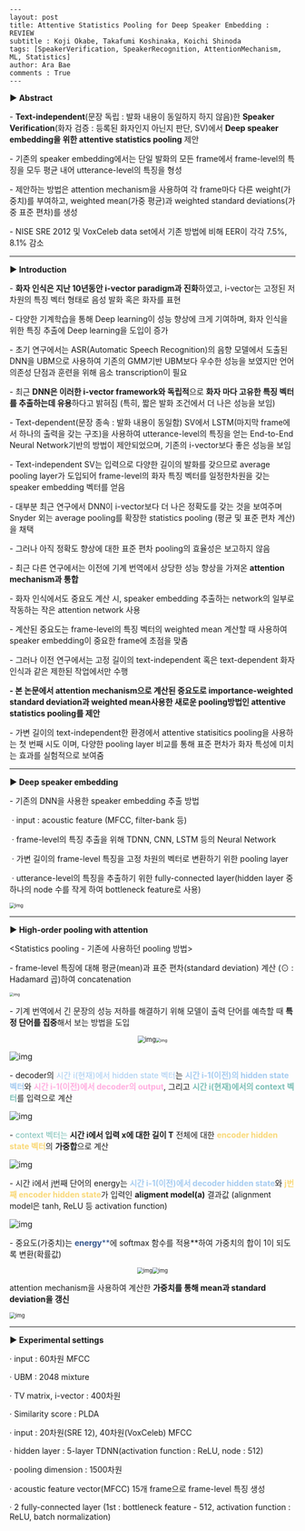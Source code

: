 ```
---
layout: post
title: Attentive Statistics Pooling for Deep Speaker Embedding : REVIEW
subtitle : Koji Okabe, Takafumi Koshinaka, Koichi Shinoda
tags: [SpeakerVerification, SpeakerRecognition, AttentionMechanism, ML, Statistics]
author: Ara Bae
comments : True
---
```



**▶ Abstract**

\- **Text-independent**(문장 독립 : 발화 내용이 동일하지 하지 않음)한 **Speaker Verification**(화자 검증 : 등록된 화자인지 아닌지 판단, SV)에서 **Deep speaker embedding을 위한 attentive statistics pooling** 제안

\- 기존의 speaker embedding에서는 단일 발화의 모든 frame에서 frame-level의 특징을 모두 평균 내어 utterance-level의 특징을 형성

\- 제안하는 방법은 attention mechanism을 사용하여 각 frame마다 다른 weight(가중치)를 부여하고, weighted mean(가중 평균)과 weighted standard deviations(가중 표준 편차)를 생성

\- NISE SRE 2012 및 VoxCeleb data set에서 기존 방법에 비해 EER이 각각 7.5%, 8.1% 감소

****

**▶ Introduction**

\- **화자 인식은 지난 10년동안 i-vector paradigm과 진화**하였고, i-vector는 고정된 저차원의 특징 벡터 형태로 음성 발화 혹은 화자를 표현

\- 다양한 기계학습을 통해 Deep learning이 성능 향상에 크게 기여하며, 화자 인식을 위한 특징 추출에 Deep learning을 도입이 증가

\- 초기 연구에서는 ASR(Automatic Speech Recognition)의 음향 모델에서 도출된 DNN을 UBM으로 사용하여 기존의 GMM기반 UBM보다 우수한 성능을 보였지만 언어 의존성 단점과 훈련을 위해 음소 transcription이 필요

\- 최근 **DNN은 이러한 i-vector framework와 독립적**으로 **화자 마다 고유한 특징 벡터를 추출하는데 유용**하다고 밝혀짐 (특히, 짧은 발화 조건에서 더 나은 성능을 보임)

\- Text-dependent(문장 종속 : 발화 내용이 동일함) SV에서 LSTM(마지막 frame에서 하나의 출력을 갖는 구조)을 사용하여 utterance-level의 특징을 얻는 End-to-End Neural Network기반의 방법이 제안되었으며, 기존의 i-vector보다 좋은 성능을 보임

\- Text-independent SV는 입력으로 다양한 길이의 발화를 갖으므로 average pooling layer가 도입되어 frame-level의 화자 특징 벡터를 일정한차원을 갖는 speaker embedding 벡터를 얻음

\- 대부분 최근 연구에서 DNN이 i-vector보다 더 나은 정확도를 갖는 것을 보여주며 Snyder 외는 average pooling를 확장한 statistics pooling (평균 및 표준 편차 계산)을 채택

\- 그러나 아직 정확도 향상에 대한 표준 편차 pooling의 효율성은 보고하지 않음



\- 최근 다른 연구에서는 이전에 기계 번역에서 상당한 성능 향상을 가져온 **attention mechanism과 통합**

\- 화자 인식에서도 중요도 계산 시, speaker embedding 추출하는 network의 일부로 작동하는 작은 attention network 사용

\- 계산된 중요도는 frame-level의 특징 벡터의 weighted mean 계산할 때 사용하여 speaker embedding이 중요한 frame에 초점을 맞춤

\- 그러나 이전 연구에서는 고정 길이의 text-independent 혹은 text-dependent 화자 인식과 같은 제한된 작업에서만 수행

**- 본 논문에서 attention mechanism으로 계산된 중요도로 importance-weighted standard deviation과 weighted mean사용한 새로운 pooling방법인 attentive statistics pooling를 제안**

\- 가변 길이의 text-independent한 환경에서 attentive statisitics pooling을 사용하는 첫 번째 시도 이며, 다양한 pooling layer 비교를 통해 표준 편차가 화자 특성에 미치는 효과를 실험적으로 보여줌

****

**▶ Deep speaker embedding**

\- 기존의 DNN을 사용한 speaker embedding 추출 방법

​    · input : acoustic feature (MFCC, filter-bank 등)

​    · frame-level의 특징 추출을 위해 TDNN, CNN, LSTM 등의 Neural Network

​	· 가변 길이의 frame-level 특징을 고정 차원의 벡터로 변환하기 위한 pooling layer

​	· utterance-level의 특징을 추출하기 위한 fully-connected layer(hidden layer 중 하나의 node 수를 작게 하여 bottleneck feature로 사용)

<img src="https://postfiles.pstatic.net/MjAxOTA3MTZfMjMg/MDAxNTYzMjQ2NTIwNjcz.DLmKYwqg4M8PHNmEmglTABGm_Z_0fWVlM6JBlo6yj7gg.jwbaR4SUVNg9J9jcTzSfiE8ycW0L_Sx4I3QqTUoYpNYg.PNG.ara96q/image.png?type=w966" alt="img" style="zoom:60%;" />

---

**▶ High-order pooling with attention**

<Statistics pooling - 기존에 사용하던 pooling 방법>

\- frame-level 특징에 대해 평균(mean)과 표준 편차(standard deviation) 계산 (⊙ : Hadamard 곱)하여 concatenation

<img src="https://postfiles.pstatic.net/MjAxOTA3MTZfNjQg/MDAxNTYzMjQ4NTA0NDQx.1pPH2lvhr5S-0kidCmglZ83ef5PiV97S9UkvpdE8U_Ug.sRvxgS2O38dERGUNd240lxsDe1DyOTQYu0TgL2deNTkg.PNG.ara96q/image.png?type=w966" alt="img" style="zoom: 45%;" />

<Attention mechanism>

\- 기계 번역에서 긴 문장의 성능 저하를 해결하기 위해 모델이 출력 단어를 예측할 때 **특정 단어를 집중**해서 보는 방법을 도입

<center><img src="C:\Users\IMPRESS\OneDrive - inu.ac.kr\INU\IMPRESS\방학세미나\2019 여름세미나\1\fig\3.png" alt="img" style="zoom: 80%;" /><img src="C:\Users\IMPRESS\OneDrive - inu.ac.kr\INU\IMPRESS\방학세미나\2019 여름세미나\1\fig\3-1.png" alt="img" style="zoom: 50%;" /></center>



<left><img src="C:\Users\IMPRESS\OneDrive - inu.ac.kr\INU\IMPRESS\방학세미나\2019 여름세미나\1\fig\4.png" alt="img"/></left>

\- decoder의 <span style="color:#a5cbf0">시간 i(현재)에서 hidden state 벡터</span>는 <span style="color:#a5cbf0">**시간 i-1(이전)의 hidden state 벡터**</span>와 <span style="color:#ffaddf">**시간 i-1(이전)에서 decoder의 output**</span>, 그리고 <span style="color:#7cbfb6">**시간 i(현재)에서의 context 벡터**</span>를 입력으로 계산

<left><img src="C:\Users\IMPRESS\OneDrive - inu.ac.kr\INU\IMPRESS\방학세미나\2019 여름세미나\1\fig\5.png" alt="img"/></left>

\- <span style="color:#7cbfb6">context 벡터는</span> **시간 i에서 입력 x에 대한 길이 T** 전체에 대한 <span style="color:#f9d877">**encoder hidden state 벡터**</span>의 **가중합**으로 계산

<left><img src="C:\Users\IMPRESS\OneDrive - inu.ac.kr\INU\IMPRESS\방학세미나\2019 여름세미나\1\fig\6.png" alt="img"/></left>

\- 시간 i에서 j번째 단어의 energy는 <span style="color:#a5cbf0">**시간 i-1(이전)에서 decoder hidden state**</span>와<span style="color:#f9d877"> **j번째 encoder hidden state**</span>가 입력인 **aligment model(a)** 결과값 (alignment model은 tanh, ReLU 등 activation function)

<left><img src="C:\Users\IMPRESS\OneDrive - inu.ac.kr\INU\IMPRESS\방학세미나\2019 여름세미나\1\fig\7.png" alt="img"/></left>

\- 중요도(가중치)는 <span style="color:#33558c">**energy****</span>에 softmax 함수를 적용**하여 가중치의 합이 1이 되도록 변환(확률값)



<Attentive statistics pooling>

<center><img src="C:\Users\IMPRESS\OneDrive - inu.ac.kr\INU\IMPRESS\방학세미나\2019 여름세미나\1\fig\8.png" alt="img" style="zoom: 67%;" /><img src="C:\Users\IMPRESS\OneDrive - inu.ac.kr\INU\IMPRESS\방학세미나\2019 여름세미나\1\fig\8-1.png"  alt="img" style="zoom: 67%;" /></center>

attention mechanism을 사용하여 계산한 **가중치를 통해 mean과 standard deviation을 갱신**

<img src="C:\Users\IMPRESS\OneDrive - inu.ac.kr\INU\IMPRESS\방학세미나\2019 여름세미나\1\fig\9.png"  alt="img" style="zoom: 67%;"/>

---

**▶ Experimental settings**

<i-vector>

· input : 60차원 MFCC

· UBM : 2048 mixture

· TV matrix, i-vector : 400차원

· Similarity score : PLDA



<Deep speaker embedding>

· input : 20차원(SRE 12), 40차원(VoxCeleb) MFCC

· hidden layer : 5-layer TDNN(activation function : ReLU, node : 512)

· pooling dimension : 1500차원

· acoustic feature vector(MFCC) 15개 frame으로 frame-level 특징 생성

· 2 fully-connected layer (1st : bottleneck feature - 512, activation function : ReLU, batch normalization)